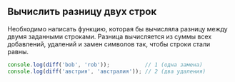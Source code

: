 ## Вычислить разницу двух строк

Необходимо написать функцию, которая бы вычисляла разницу между двумя заданными строками.
Разница вычисляется из суммы всех добавлений, удалений и замен символов так, чтобы строки стали равны.

```js
console.log(diff('bob', 'rob'));           // 1 (одна замена)
console.log(diff('австрия', 'австралия')); // 2 (два удаления)
```